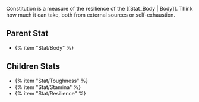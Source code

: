 Constitution is a measure of the resilience of the [[Stat_Body | Body]]. Think how much it can take, both from external sources or self-exhaustion.

## Parent Stat

* {% item "Stat/Body" %}

## Children Stats

* {% item "Stat/Toughness" %}
* {% item "Stat/Stamina" %}
* {% item "Stat/Resilience" %}
